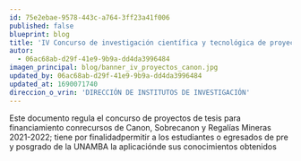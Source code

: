 ```yaml
---
id: 75e2ebae-9578-443c-a764-3ff23a41f006
published: false
blueprint: blog
title: 'IV Concurso de investigación científica y tecnológica de proyectos de tesis de pre y posgrado, financiados con fondos de canon, Sobrecanon y Regalías Mineras'
autor:
  - 06ac68ab-d29f-41e9-9b9a-dd4da3996484
imagen_principal: blog/banner_iv_proyectos_canon.jpg
updated_by: 06ac68ab-d29f-41e9-9b9a-dd4da3996484
updated_at: 1690071740
direccion_o_vrin: 'DIRECCIÓN DE INSTITUTOS DE INVESTIGACIÓN'
---
```

Este documento regula el concurso de proyectos de tesis para financiamiento conrecursos de Canon, Sobrecanon y Regalías Mineras 2021-2022; tiene por finalidadpermitir a los estudiantes o egresados de pre y posgrado de la UNAMBA la aplicaciónde sus conocimientos obtenidos